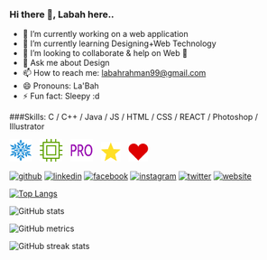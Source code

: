 ### Hi there 👋, Labah here..

- 🔭 I’m currently working on a web application
- 🌱 I’m currently learning Designing+Web Technology
- 👯 I’m looking to collaborate & help on Web 🤔
- 💬 Ask me about Design
- 📫 How to reach me: labahrahman99@gmail.com
- 😄 Pronouns: La'Bah
- ⚡ Fun fact: Sleepy :d

###Skills: C / C++ / Java / JS / HTML / CSS / REACT / Photoshop / Illustrator

<a href='https://archiveprogram.github.com/'><img src='https://raw.githubusercontent.com/acervenky/animated-github-badges/master/assets/acbadge.gif' width='40' height='40'></a> <a href='https://docs.github.com/en/developers'><img src='https://raw.githubusercontent.com/acervenky/animated-github-badges/master/assets/devbadge.gif' width='40' height='40'></a> <a href='https://github.com/pricing'><img src='https://raw.githubusercontent.com/acervenky/animated-github-badges/master/assets/pro.gif' width='40' height='40'></a> <a href='https://stars.github.com/'><img src='https://raw.githubusercontent.com/acervenky/animated-github-badges/master/assets/starbadge.gif' width='35' height='35'></a> <a href='https://docs.github.com/en/github/supporting-the-open-source-community-with-github-sponsors'><img src='https://raw.githubusercontent.com/acervenky/animated-github-badges/master/assets/sponsorbadge.gif' width='35' height='35'></a> 

[<img src='https://cdn.jsdelivr.net/npm/simple-icons@3.0.1/icons/github.svg' alt='github' height='40'>](https://github.com/labahrahman)  [<img src='https://cdn.jsdelivr.net/npm/simple-icons@3.0.1/icons/linkedin.svg' alt='linkedin' height='40'>](https://www.linkedin.com/in/https://bd.linkedin.com/in/labah-sunnah-rahman/)  [<img src='https://cdn.jsdelivr.net/npm/simple-icons@3.0.1/icons/facebook.svg' alt='facebook' height='40'>](https://www.facebook.com/https://dribbble.com/labahrahman)  [<img src='https://cdn.jsdelivr.net/npm/simple-icons@3.0.1/icons/instagram.svg' alt='instagram' height='40'>](https://www.instagram.com/https://www.instagram.com/labahrahman//)  [<img src='https://cdn.jsdelivr.net/npm/simple-icons@3.0.1/icons/twitter.svg' alt='twitter' height='40'>](https://twitter.com/https://twitter.com/LabahRahman)  [<img src='https://cdn.jsdelivr.net/npm/simple-icons@3.0.1/icons/icloud.svg' alt='website' height='40'>](https://linktr.ee/labahrahman)  

[![Top Langs](https://github-readme-stats.vercel.app/api/top-langs/?username=labahrahman)](https://github.com/anuraghazra/github-readme-stats)

![GitHub stats](https://github-readme-stats.vercel.app/api?username=labahrahman&show_icons=true&count_private=true)  

![GitHub metrics](https://metrics.lecoq.io/labahrahman)  

![GitHub streak stats](https://streak-stats.demolab.com/?user=labahrahman)  

